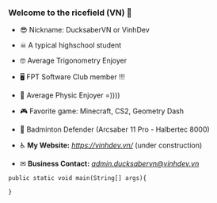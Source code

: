 






### Welcome to the ricefield (VN) 👋
- 😎 Nickname: DucksaberVN or VinhDev
- ☠ A typical highschool student
- 🤓 Average Trigonometry Enjoyer
- 🖥 FPT Software Club member !!!
- 🍎 Average Physic Enjoyer =))))
- 🎮 Favorite game: Minecraft, CS2, Geometry Dash
- 🏸 Badminton Defender (Arcsaber 11 Pro - Halbertec 8000)                       





- ♿ __My Website:__ *https://vinhdev.vn/* (under construction)
- ✉ __Business Contact:__ *admin.ducksabervn@vinhdev.vn*

```
public static void main(String[] args){
  
}
```








